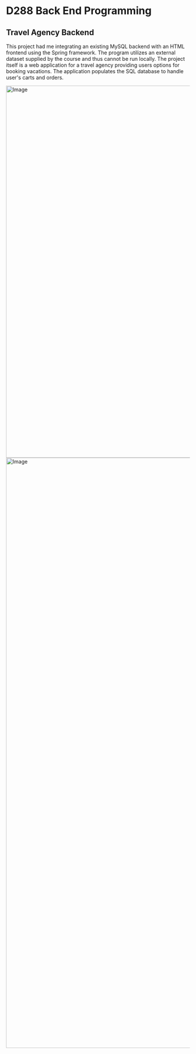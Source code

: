 
# D288 Back End Programming
## Travel Agency Backend
This project had me integrating an existing MySQL backend with an HTML frontend using the Spring framework. The program utilizes an external dataset supplied by the course and thus cannot be run locally. The project itself is a web application for a travel agency providing users options for booking vacations. The application populates the SQL database to handle user's carts and orders.

<img width="1017" alt="Image" src="https://github.com/user-attachments/assets/9da8f56c-bb20-47e9-846d-e4dd656e4738" />

<img width="1614" alt="Image" src="https://github.com/user-attachments/assets/f0678018-e1f6-4277-ba74-b37d8f40ce6a" />
